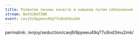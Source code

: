 ```yaml
---
title: Развитие личных качеств и навыков путем соблазнения
stream: OwtHJ8mTZWA
event: cavj6i9ppeeu49q77u9od3mu2mk
---
```


permalink: /enjoy/seduction/cavj6i9ppeeu49q77u9od3mu2mk/
